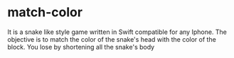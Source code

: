 # match-color
It is a snake like style game written in Swift compatible for any Iphone. 
The objective is to match the color of the snake's head with the color of
the block. You lose by shortening all the snake's body

